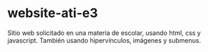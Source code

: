 # website-ati-e3
Sitio web solicitado en una materia de escolar, usando html, css y javascript. También usando hipervínculos, imágenes y submenus.
